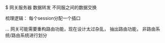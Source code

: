$ 网关服务器
数据转发
不同服之间的数据交换


梳理逻辑：
  每个session分配一个插口



... 网关可能需要重构路由功能，现在设计太过杂乱， 抽出路由功能， 非路由系统/路由系统进行划分
